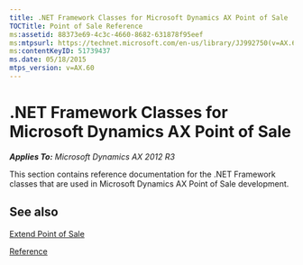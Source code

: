 ```yaml
---
title: .NET Framework Classes for Microsoft Dynamics AX Point of Sale
TOCTitle: Point of Sale Reference
ms:assetid: 88373e69-4c3c-4660-8682-631878f95eef
ms:mtpsurl: https://technet.microsoft.com/en-us/library/JJ992750(v=AX.60)
ms:contentKeyID: 51739437
ms.date: 05/18/2015
mtps_version: v=AX.60
---
```


# .NET Framework Classes for Microsoft Dynamics AX Point of Sale 


_**Applies To:** Microsoft Dynamics AX 2012 R3_

This section contains reference documentation for the .NET Framework classes that are used in Microsoft Dynamics AX Point of Sale development.






## See also

[Extend Point of Sale](../extend-point-of-sale.md)

[Reference](https://technet.microsoft.com/en-us/library/aa626373\(v=ax.60\))

  


